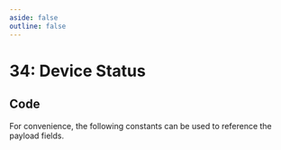 ```yaml
---
aside: false
outline: false
---
```


<script setup>
import ProtocolBytes from '../../../components/ProtocolBytes.vue';
import SplitColumnView from '../../../components/SplitColumnView.vue';
import GenerateConsts from '../../../components/GenerateConsts.vue'
</script>

# 34: Device Status

<SplitColumnView>
<template #left>

Used to [GET](./device-services#get) the general status of the device.

### Payload


| Field | Name       | Description                      | Type   | Example | Actual |
| ----- | ---------- | -------------------------------- | ------ | ------- | - |
| 1     | Battery | | uint8 | 47 | 47 |
| 2     | Signal | | uint8 | 60 | 60 |
| 3     | Device Mode | | uint8 | 0 | 0 |

If the request could not be fulfilled, the response status would be 2 (NOT OK), all header fields would also be returned, but the payload should not be expected.

</template>
<template #right>

### Example
If you wanted to GET all possible fields from the device.

<ProtocolBytes
byteString="3 17 0 34 0 2 0 5 1 1 2 1 51 0 0 206 243"
:boldPositions="[3,12]"
:allowCollapse="false"
/>

The device would then respond with a message of type 34, with the fields filled in.

<ProtocolBytes
byteString="3 35 0 34 0 3 0 3 4 1 4 51 0 0 0 1 1 4 12 5 0 0 3 0 1 2 3 1 47 1 100 1 0 149 60"
:boldPositions="[3,28,30,32]"
:allowCollapse="false"
/>

</template>
</SplitColumnView>

## Code

For convenience, the following constants can be used to reference the payload fields.

<GenerateConsts :prefix="'MD_DEVICE_GSM_ID_'" :enumName="'MD_DEVICE_GSM_ID'" :dataPath="'messages/35/data'"/>
